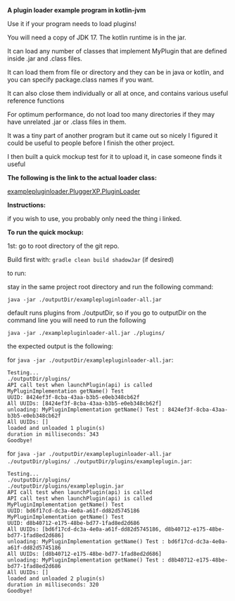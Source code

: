 **A plugin loader example program in kotlin-jvm**

Use it if your program needs to load plugins!

You will need a copy of JDK 17. The kotlin runtime is in the jar.

It can load any number of classes that implement MyPlugin that are defined inside .jar and .class files.

It can load them from file or directory and they can be in java or kotlin, and you can specify package.class names if you want.

It can also close them individually or all at once, and contains various useful reference functions

For optimum performance, do not load too many directories if they may have unrelated .jar or .class files in them.

It was a tiny part of another program but it came out so nicely I figured it could be useful to people before I finish the other project.

I then built a quick mockup test for it to upload it, in case someone finds it useful

**The following is the link to the actual loader class:**

[examplepluginloader.PluggerXP.PluginLoader](examplepluginloader/src/main/kotlin/examplepluginloader/PluggerXP/PluginLoader.kt)

**Instructions:**

if you wish to use, you probably only need the thing i linked.

**To run the quick mockup:**

1st: go to root directory of the git repo.

Build first with: ```gradle clean build shadowJar``` (if desired)

to run:

stay in the same project root directory and run the following command:

```java -jar ./outputDir/examplepluginloader-all.jar```

default runs plugins from ./outputDir, so if you go to outputDir on the command line you will need to run the following

```java -jar ./examplepluginloader-all.jar ./plugins/```

the expected output is the following:

for ```java -jar ./outputDir/examplepluginloader-all.jar```:
```
Testing...
./outputDir/plugins/
API call test when launchPlugin(api) is called
MyPluginImplementation getName() Test
UUID: 8424ef3f-8cba-43aa-b3b5-e0eb348cb62f
All UUIDs: [8424ef3f-8cba-43aa-b3b5-e0eb348cb62f]
unloading: MyPluginImplementation getName() Test : 8424ef3f-8cba-43aa-b3b5-e0eb348cb62f
All UUIDs: []
loaded and unloaded 1 plugin(s)
duration in milliseconds: 343
Goodbye!
```

for ```java -jar ./outputDir/examplepluginloader-all.jar ./outputDir/plugins/ ./outputDir/plugins/exampleplugin.jar```:
```
Testing...
./outputDir/plugins/
./outputDir/plugins/exampleplugin.jar
API call test when launchPlugin(api) is called
API call test when launchPlugin(api) is called
MyPluginImplementation getName() Test
UUID: bd6f17cd-dc3a-4e0a-a61f-dd82d5745186
MyPluginImplementation getName() Test
UUID: d8b40712-e175-48be-bd77-1fad8ed2d686
All UUIDs: [bd6f17cd-dc3a-4e0a-a61f-dd82d5745186, d8b40712-e175-48be-bd77-1fad8ed2d686]
unloading: MyPluginImplementation getName() Test : bd6f17cd-dc3a-4e0a-a61f-dd82d5745186
All UUIDs: [d8b40712-e175-48be-bd77-1fad8ed2d686]
unloading: MyPluginImplementation getName() Test : d8b40712-e175-48be-bd77-1fad8ed2d686
All UUIDs: []
loaded and unloaded 2 plugin(s)
duration in milliseconds: 320
Goodbye!
```